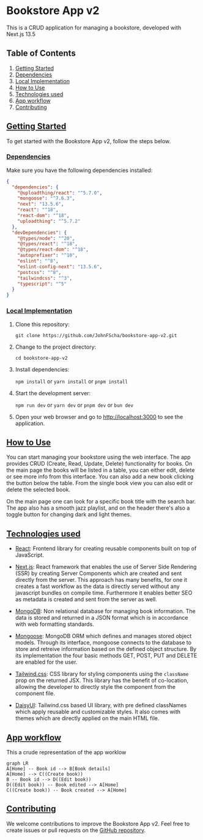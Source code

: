 # Bookstore App v2

This is a CRUD application for managing a bookstore, developed with Next.js 13.5

## Table of Contents
1. [Getting Started](#getting-started)
2. [Dependencies](#dependencies)
3. [Local Implementation](#local-implementation)
4. [How to Use](#how-to-use)
5. [Technologies used](#technologies-used)
6. [App workflow](#app-workflow)
7. [Contributing](#contributing)
   
## [Getting Started](#getting-started)
To get started with the Bookstore App v2, follow the steps below.

### [Dependencies](#dependencies)
Make sure you have the following dependencies installed:
```json
{
  "dependencies": {
    "@uploadthing/react": "^5.7.0",
    "mongoose": "^7.6.3",
    "next": "13.5.6",
    "react": "^18",
    "react-dom": "^18",
    "uploadthing": "^5.7.2"
  },
  "devDependencies": {
    "@types/node": "^20",
    "@types/react": "^18",
    "@types/react-dom": "^18",
    "autoprefixer": "^10",
    "eslint": "^8",
    "eslint-config-next": "13.5.6",
    "postcss": "^8",
    "tailwindcss": "^3",
    "typescript": "^5"
  }
}
```

### [Local Implementation](#local-implementation)

1.  Clone this repository:
    
    `git clone https://github.com/JohnFScha/bookstore-app-v2.git` 
    
2.  Change to the project directory:
    
    `cd bookstore-app-v2` 
    
3.  Install dependencies:
    
    `npm install`
    or
    `yarn install`
    or
    `pnpm install` 
    
4.  Start the development server:
    
    `npm run dev`
    or
    `yarn dev`
    or
    `pnpm dev`
    or
    `bun dev` 
    
5.  Open your web browser and go to [http://localhost:3000](http://localhost:3000/) to see the application.
    

## [How to Use](#how-to-use)

You can start managing your bookstore using the web interface. The app provides CRUD (Create, Read, Update, Delete) functionality for books. On the main page the books will be listed in a table, you can either edit, delete or see more info from this interface. You can also add a new book clicking the button below the table. From the single book view you can also edit or delete the selected book.

On the main page one can look for a specific book title with the search bar. The app also has a smooth jazz playlist, and on the header there's also a toggle button for changing dark and light themes.

## [Technologies used](#technologies-used)

- [React](https://react.dev/): Frontend library for creating reusable components built on top of JavaScript. 

- [Next.js](https://nextjs.org/): React framework that enables the use of Server Side Rendering (SSR) by creating Server Components which are created and sent directly from the server. This approach has many benefits, for one it creates a fast workflow as the data is directly served without any javascript bundles on compile time. Furthermore it enables better SEO as metadata is created and sent from the server as well.

- [MongoDB](https://www.mongodb.com/): Non relational database for managing book information. The data is stored and returned in a JSON format which is in accordance with web formatting standards.

- [Mongoose](https://mongoosejs.com/): MongoDB ORM which defines and manages stored object models. Through its interface, mongoose connects to the database to store and retreive information based on the defined object structure. By its implementation the four basic methods GET, POST, PUT and DELETE are enabled for the user.

- [Tailwind.css](https://tailwindcss.com/): CSS library for styling components using the `className` prop on the returned JSX. This library has the benefit of co-location, allowing the developer to directly style the component from the component file.

- [DaisyUI](https://daisyui.com/): Tailwind.css based UI library, with pre defined classNames which apply reusable and customizable styles. It also comes with themes which are directly applied on the main HTML file.

## [App workflow](#app-workflow)

This a crude representation of the app worklow

```mermaid
graph LR
A[Home] -- Book id --> B[Book details]
A[Home] --> C((Create book))
B -- Book id --> D((Edit book))
D((Edit book)) -- Book edited --> A[Home]
C((Create book)) -- Book created --> A[Home]
```

## [Contributing](#contributing)

We welcome contributions to improve the Bookstore App v2. Feel free to create issues or pull requests on the [GitHub repository](https://github.com/JohnFScha/bookstore-app-v2).